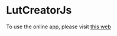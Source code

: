 # LutCreatorJs

To use the online app, please visit [this web](https://sirserch.github.io/lut-creator-js)

